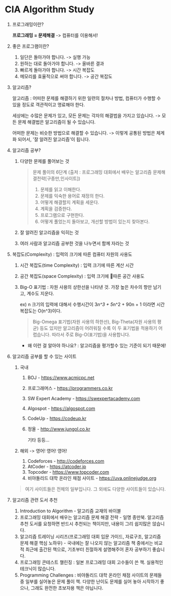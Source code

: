 # CIA Algorithm Study 

1. 프로그래밍이란?

   **프로그래밍 = 문제해결** -> 컴퓨터를 이용해서!

2. 좋은 프로그램이란?
   1. 일단은 돌아가야 합니다. -> 실행 가능
   2. 원하는 대로 돌아가야 합니다. -> 올바른 결과
   3. 빠르게 돌아가야 합니다. -> 시간 복잡도
   4. 메모리를 효율적으로 써야 합니다. -> 공간 복잡도

3. 알고리즘?

   알고리즘 : 어떠한 문제를 해결하기 위한 일련의 절차나 방법, 컴퓨터가 수행할 수 있을 정도로 객관적이고 명료해야 한다. 

   세상에는 수많은 문제가 있고, 모든 문제는 각자의 해결법을 가지고 있습니다. -> 모든 문제 해결법은 알고리즘이 될 수 있습니다.

   어떠한 문제는 비슷한 방법으로 해결할 수 있습니다. -> 이렇게 공통된 방법은 체계화 되어서, '잘 알려진 알고리즘'이 됩니다.

   

4. 알고리즘 공부?

   1. 다양한 문제를 풀어보는 것 

      > 문제 풀이의 6단계 (출저 : 프로그래밍 대회에서 배우는 알고리즘 문제해결전략[구종만,인사이트])
      >
      > 1. 문제를 읽고 이해한다.
      > 2. 문제를 익숙한 용어로 재정의 한다.
      > 3. 어떻게 해결할지 계획을 세운다.
      > 4. 계획을 검증한다.
      > 5. 프로그램으로 구현한다.
      > 6. 어떻게 풀었는지 돌아보고, 개선할 방법이 있는지 찾아본다.

   2. 잘 알려진 알고리즘을 익히는 것

   3. 여러 사람과 알고리즘 공부한 것을 나누면서 함께 자라는 것

5. 복잡도(Complexity) : 입력의 크기에 따른 컴퓨터 자원의 사용도

   1. 시간 복잡도(time Complexity) : 입력 크기에 따른 계산 시간

   2. 공간 복잡도(space Complexity) : 입력 크기에 따른 공간 사용도 

   3. Big-O 표기법 : 자원 사용의 상한선을 나타낸 것. 가장 높은 차수의 항만 남기고, 계수도 지운다.

      ex)  n 크기의 입력에 대해서 수행시간이 3*n^3 + 5*n^2 + 90n + 1 이라면 시간 복잡도는 O(n^3)이다.

      > Big-Omega 표기법(자원 사용의 하한선),  Big-Theta(자원 사용의 평균) 등도 있지만 알고리즘이 어려워질 수록 이 두 표기법을 적용하기 어렵습니다. 따라서 주로 Big-O(표기법)을 사용합니다.

      

      * 왜 이런 걸 알아야 하나요? : 알고리즘을 평가할수 있는 기준이 되기 때문에!

6. 알고리즘 공부를 할 수 있는 사이트

   1. 국내 

      1. BOJ - https://www.acmicpc.net

      2. 프로그래머스 - https://programmers.co.kr

      3. SW Expert Academy - https://swexpertacademy.com

      4. Algospot - https://algospot.com

      5. CodeUp - https://codeup.kr

      6. 정올 - http://www.jungol.co.kr

         기타 등등...

   2. 해외 -> 영어! 영어! 영어!

      1. Codeforces - http://codeforces.com
      2. AtCoder - https://atcoder.jp
      3. Topcoder - https://www.topcoder.com
      4. 비야돌리드 대학 온라인 채점 사이트 - https://uva.onlinejudge.org

   > 여기 사이트들은 전체의 일부입니다. 그 외에도 다양한 사이트들이 있습니다.

7. 알고리즘 관련 도서 추천
   1. Introduction to Algorithm - 알고리즘 교재의 바이블
   2. 프로그래밍 대회에서 배우는 알고리즘 문제 해결 전략 - 일명 종만북. 알고리즘 추천 도서를 요청하면 반드시 추천되는 책이지만, 내용이 그리 쉽지많은 않습니다.
   3. 알고리즘 트레이닝 시리즈(프로그래밍 대회 입문 가이드, 자료구조, 알고리즘 문제 해결 핵심 노하우) - 국내에는 잘 나오지 않는 알고리즘 책 중에서는 비교적 최근에 출간된 책으로, 기초부터 친절하게 설명해주어 혼자 공부하기 좋습니다.
   4. 프로그래밍 콘테스트 챌린징 :  일본 프로그래밍 대회 고수들이 쓴 책. 실용적인 테크닉이 많습니다.
   5. Programming Challenges :  비야돌리드 대학 온라인 채점 사이트의 문제들 중 일부를 실어놓은 문제 풀이 책. 다양한 난이도 문제를 실어 놓아 시작하기 좋으나, 그래도 완전한 초보자용 책은 아닙니다.